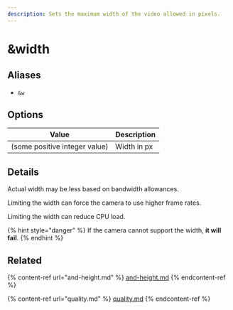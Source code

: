 ```yaml
---
description: Sets the maximum width of the video allowed in pixels.
---
```


# \&width

## Aliases

* `&w`

## Options

| Value                         | Description |
| ----------------------------- | ----------- |
| (some positive integer value) | Width in px |

## Details

Actual width may be less based on bandwidth allowances.

Limiting the width can force the camera to use higher frame rates.

Limiting the width can reduce CPU load.

{% hint style="danger" %}
If the camera cannot support the width, **it will fail**.
{% endhint %}

## Related

{% content-ref url="and-height.md" %}
[and-height.md](and-height.md)
{% endcontent-ref %}

{% content-ref url="quality.md" %}
[quality.md](quality.md)
{% endcontent-ref %}
